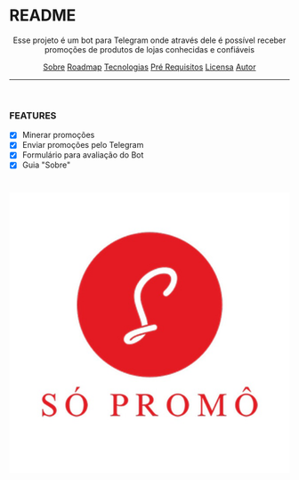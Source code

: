 # README

<p align="center"> Esse projeto é um bot para Telegram onde através dele é possível receber promoções de produtos de lojas conhecidas e confiáveis</p>

<p align="center">
  <a href="#sobre">Sobre</a>
  <a href="#roadmap">Roadmap</a>
  <a href="#tecnologias">Tecnologias</a>
  <a href="#pre-requisitos">Pré Requisitos</a>
  <a href="#licensa">Licensa</a>
  <a href="#autor">Autor</a>
</p>

---

<br>

### FEATURES

- [x] Minerar promoções
- [x] Enviar promoções pelo Telegram
- [x] Formulário para avaliação do Bot
- [x] Guia "Sobre"

<h1 align="center">
  <img alt="Readme" src="https://raw.githubusercontent.com/pedropaulodfr/sopromocao/main/image/avatar5065125335-0.jpg"/>
</h1>
